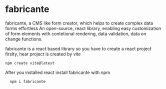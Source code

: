 
# fabricante
fabricante, a CMS like form creator, which helps to create complex data forms effortless
An open-source, react library, enabling easy customization of form elements with contetional rendering, data validation, data on change functions.

fabricante is a react based library so you have to create a react project firslty, hear project is created by *vite*

    npm create vite@latest
After you installed react install fabricante with npm

      npm i fabricante

